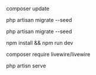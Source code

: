 <p>composer update</p>
<p>php artisan migrate --seed</p>
<p>php artisan migrate --seed</p>
<p>npm install && npm run dev</p>
<p>composer require livewire/livewire</p>
<p>php artisn serve</p>

